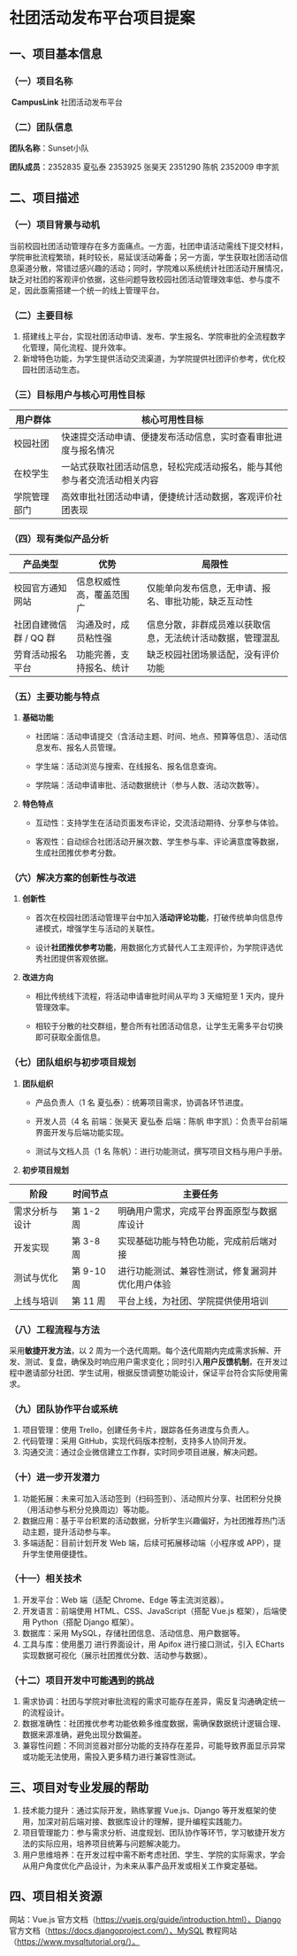 # 社团活动发布平台项目提案

## 一、项目基本信息

### （一）项目名称

​    **CampusLink** 社团活动发布平台

### （二）团队信息

 **团队名称**：Sunset小队

 **团队成员**：2352835 夏弘泰    2353925 张昊天   2351290 陈帆   2352009 申字凯

## 二、项目描述

### （一）项目背景与动机

当前校园社团活动管理存在多方面痛点。一方面，社团申请活动需线下提交材料，学院审批流程繁琐，耗时较长，易延误活动筹备；另一方面，学生获取社团活动信息渠道分散，常错过感兴趣的活动；同时，学院难以系统统计社团活动开展情况，缺乏对社团的客观评价依据，这些问题导致校园社团活动管理效率低、参与度不足，因此亟需搭建一个统一的线上管理平台。

### （二）主要目标

1. 搭建线上平台，实现社团活动申请、发布、学生报名、学院审批的全流程数字化管理，简化流程、提升效率。
2. 新增特色功能，为学生提供活动交流渠道，为学院提供社团评价参考，优化校园社团活动生态。

### （三）目标用户与核心可用性目标

| 用户群体     | 核心可用性目标                                               |
| ------------ | ------------------------------------------------------------ |
| 校园社团     | 快速提交活动申请、便捷发布活动信息，实时查看审批进度与报名情况 |
| 在校学生     | 一站式获取社团活动信息，轻松完成活动报名，能与其他参与者交流活动相关内容 |
| 学院管理部门 | 高效审批社团活动申请，便捷统计活动数据，客观评价社团表现     |

### （四）现有类似产品分析

| 产品类型               | 优势                     | 局限性                                                     |
| ---------------------- | ------------------------ | ---------------------------------------------------------- |
| 校园官方通知网站       | 信息权威性高，覆盖范围广 | 仅能单向发布信息，无申请、报名、审批功能，缺乏互动性       |
| 社团自建微信群 / QQ 群 | 沟通及时，成员粘性强     | 信息分散，非群成员难以获取信息，无法统计活动数据，管理混乱 |
| 劳育活动报名平台       | 功能完善，支持报名、统计 | 缺乏校园社团场景适配，没有评价功能                         |

### （五）主要功能与特点

1. **基础功能**

   * 社团端：活动申请提交（含活动主题、时间、地点、预算等信息）、活动信息发布、报名人员管理。

   * 学生端：活动浏览与搜索、在线报名、报名信息查询。

   * 学院端：活动申请审批、活动数据统计（参与人数、活动次数等）。

2. **特色特点**

   * 互动性：支持学生在活动页面发布评论，交流活动期待、分享参与体验。

   * 客观性：自动综合社团活动开展次数、学生参与率、评论满意度等数据，生成社团推优参考分数。

### （六）解决方案的创新性与改进

1. **创新性**

     - 首次在校园社团活动管理平台中加入**活动评论功能**，打破传统单向信息传递模式，增强学生与活动的关联性。

     - 设计**社团推优参考功能**，用数据化方式替代人工主观评价，为学院评选优秀社团提供客观依据。


2. **改进方向**

   - 相比传统线下流程，将活动申请审批时间从平均 3 天缩短至 1 天内，提升管理效率。


   - 相较于分散的社交群组，整合所有社团活动信息，让学生无需多平台切换即可获取全面信息。


### （七）团队组织与初步项目规划

1. **团队组织**

   * 产品负责人（1 名   夏弘泰）：统筹项目需求，协调各环节进度。

   * 开发人员（4 名  前端：张昊天 夏弘泰   后端：陈帆 申字凯）：负责平台前端界面开发与后端功能实现。

   * 测试与文档人员（1 名  陈帆）：进行功能测试，撰写项目文档与用户手册。


2. **初步项目规划**

| 阶段           | 时间节点   | 主要任务                                         |
| -------------- | ---------- | ------------------------------------------------ |
| 需求分析与设计 | 第 1-2 周  | 明确用户需求，完成平台界面原型与数据库设计       |
| 开发实现       | 第 3-8 周  | 实现基础功能与特色功能，完成前后端对接           |
| 测试与优化     | 第 9-10 周 | 进行功能测试、兼容性测试，修复漏洞并优化用户体验 |
| 上线与培训     | 第 11 周   | 平台上线，为社团、学院提供使用培训               |

### （八）工程流程与方法

采用**敏捷开发方法**，以 2 周为一个迭代周期。每个迭代周期内完成需求拆解、开发、测试、复盘，确保及时响应用户需求变化；同时引入**用户反馈机制**，在开发过程中邀请部分社团、学生试用，根据反馈调整功能设计，保证平台符合实际使用需求。

### （九）团队协作平台或系统

1. 项目管理：使用 Trello，创建任务卡片，跟踪各任务进度与负责人。
2. 代码管理：采用 GitHub，实现代码版本控制，支持多人协同开发。
3. 沟通交流：通过企业微信建立工作群，实时同步项目进展，解决问题。

### （十）进一步开发潜力

1. 功能拓展：未来可加入活动签到（扫码签到）、活动照片分享、社团积分兑换（用活动参与积分兑换周边）等功能。
2. 数据应用：基于平台积累的活动数据，分析学生兴趣偏好，为社团推荐热门活动主题，提升活动参与率。
3. 多端适配：目前计划开发 Web 端，后续可拓展移动端（小程序或 APP），提升学生使用便捷性。

### （十一）相关技术

1. 开发平台：Web 端（适配 Chrome、Edge 等主流浏览器）。
2. 开发语言：前端使用 HTML、CSS、JavaScript（搭配 Vue.js 框架），后端使用 Python（搭配 Django 框架）。
3. 数据库：采用 MySQL，存储社团信息、活动信息、用户数据等。
4. 工具与库：使用墨刀 进行界面设计，用 Apifox 进行接口测试，引入 ECharts 实现数据可视化（展示社团推优分数、活动参与数据）。

### （十二）项目开发中可能遇到的挑战

1. 需求协调：社团与学院对审批流程的需求可能存在差异，需反复沟通确定统一的流程设计。
2. 数据准确性：社团推优参考功能依赖多维度数据，需确保数据统计逻辑合理、数据来源准确，避免出现分数偏差。
3. 兼容性问题：不同浏览器对部分功能的支持存在差异，可能导致界面显示异常或功能无法使用，需投入更多精力进行兼容性测试。

## 三、项目对专业发展的帮助

1. 技术能力提升：通过实际开发，熟练掌握 Vue.js、Django 等开发框架的使用，加深对前后端对接、数据库设计的理解，提升编程实践能力。
2. 项目管理能力：参与需求分析、进度规划、团队协作等环节，学习敏捷开发方法的实际应用，培养项目统筹与问题解决能力。
3. 用户思维培养：在开发过程中需不断考虑社团、学生、学院的实际需求，学会从用户角度优化产品设计，为未来从事产品开发或相关工作奠定基础。

## 四、项目相关资源

网站：Vue.js 官方文档（https://vuejs.org/guide/introduction.html）、Django 官方文档（https://docs.djangoproject.com/）、MySQL 教程网站（https://www.mysqltutorial.org/）。
